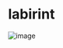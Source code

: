# labirint
![image](https://user-images.githubusercontent.com/107112651/193453764-e4055b47-23e9-4bb7-8ad6-2096838ca6fa.png)
